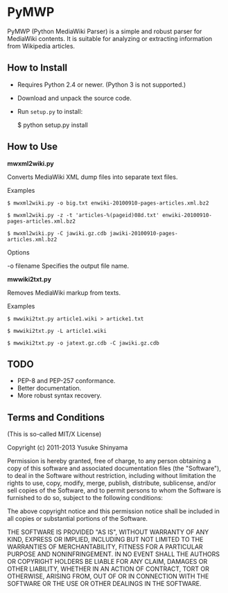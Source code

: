 PyMWP
=====

PyMWP (Python MediaWiki Parser) is a simple and robust parser 
for MediaWiki contents. It is suitable for analyzing or extracting
information from Wikipedia articles.

How to Install
--------------

  * Requires Python 2.4 or newer. (Python 3 is not supported.)
  * Download and unpack the source code.
  * Run `setup.py` to install:

    $ python setup.py install

How to Use
----------

**mwxml2wiki.py**

Converts MediaWiki XML dump files into separate text files.

Examples

    $ mwxml2wiki.py -o big.txt enwiki-20100910-pages-articles.xml.bz2

    $ mwxml2wiki.py -z -t 'articles-%(pageid)08d.txt' enwiki-20100910-pages-articles.xml.bz2

    $ mwxml2wiki.py -C jawiki.gz.cdb jawiki-20100910-pages-articles.xml.bz2

Options

  -o filename
    Specifies the output file name.

**mwwiki2txt.py**

Removes MediaWiki markup from texts.

Examples

    $ mwwiki2txt.py article1.wiki > articke1.txt

    $ mwwiki2txt.py -L article1.wiki

    $ mwwiki2txt.py -o jatext.gz.cdb -C jawiki.gz.cdb


TODO
----

 * PEP-8 and PEP-257 conformance.
 * Better documentation.
 * More robust syntax recovery.

Terms and Conditions
--------------------

(This is so-called MIT/X License)

Copyright (c) 2011-2013 Yusuke Shinyama <yusuke at cs dot nyu dot edu>

Permission is hereby granted, free of charge, to any person obtaining a
copy of this software and associated documentation files (the
"Software"), to deal in the Software without restriction, including
without limitation the rights to use, copy, modify, merge, publish,
distribute, sublicense, and/or sell copies of the Software, and to
permit persons to whom the Software is furnished to do so, subject to
the following conditions:

The above copyright notice and this permission notice shall be included
in all copies or substantial portions of the Software.

THE SOFTWARE IS PROVIDED "AS IS", WITHOUT WARRANTY OF ANY KIND, EXPRESS
OR IMPLIED, INCLUDING BUT NOT LIMITED TO THE WARRANTIES OF
MERCHANTABILITY, FITNESS FOR A PARTICULAR PURPOSE AND NONINFRINGEMENT.
IN NO EVENT SHALL THE AUTHORS OR COPYRIGHT HOLDERS BE LIABLE FOR ANY
CLAIM, DAMAGES OR OTHER LIABILITY, WHETHER IN AN ACTION OF CONTRACT,
TORT OR OTHERWISE, ARISING FROM, OUT OF OR IN CONNECTION WITH THE
SOFTWARE OR THE USE OR OTHER DEALINGS IN THE SOFTWARE.
